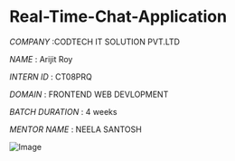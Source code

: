 # Real-Time-Chat-Application

*COMPANY* :CODTECH IT SOLUTION PVT.LTD

*NAME* : Arijit Roy

*INTERN ID* : CT08PRQ

*DOMAIN* : FRONTEND WEB DEVLOPMENT

*BATCH DURATION* : 4 weeks

*MENTOR NAME* : NEELA SANTOSH

![Image](https://github.com/user-attachments/assets/87eb88e3-eeb8-437b-8b7b-c8611b4d043d)
